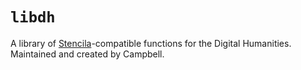 # `libdh`

A library of [Stencila](http://stenci.la)-compatible functions for the Digital Humanities. Maintained and created by Campbell.
